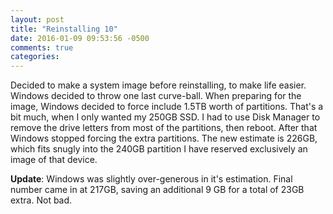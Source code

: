 ```yaml
---
layout: post
title: "Reinstalling 10"
date: 2016-01-09 09:53:56 -0500
comments: true
categories:
---
```


Decided to make a system image before reinstalling, to make life easier. Windows decided to throw one last curve-ball. When preparing for the image, Windows decided to force include 1.5TB worth of partitions. That's a bit much, when I only wanted my 250GB SSD. I had to use Disk Manager to remove the drive letters from most of the partitions, then reboot. After that Windows stopped forcing the extra partitions. The new estimate is 226GB, which fits snugly into the 240GB partition I have reserved exclusively an image of that device.

**Update**: Windows was slightly over-generous in it's estimation. Final number came in at 217GB, saving an additional 9 GB for a total of 23GB extra. Not bad.